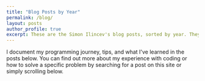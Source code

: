 ```yaml
---
title: "Blog Posts by Year"
permalink: /blog/
layout: posts
author_profile: true
excerpt: These are the Simon Ilincev's blog posts, sorted by year. They cover topics such as his programming journey, tutorials, resources, or tips and tricks.
---
```

I document my programming journey, tips, and what I've learned in the posts below. You can find out more about my experience with coding or how to solve a specific problem by searching for a post on this site or simply scrolling below.